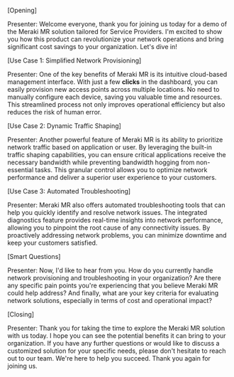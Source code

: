 [Opening]

Presenter: Welcome everyone, thank you for joining us today for a demo of the Meraki MR solution tailored for Service Providers. I'm excited to show you how this product can revolutionize your network operations and bring significant cost savings to your organization. Let's dive in!

[Use Case 1: Simplified Network Provisioning]

Presenter: One of the key benefits of Meraki MR is its intuitive cloud-based management interface. With just a few **clicks** in the dashboard, you can easily provision new access points across multiple locations. No need to manually configure each device, saving you valuable time and resources. This streamlined process not only improves operational efficiency but also reduces the risk of human error.

[Use Case 2: Dynamic Traffic Shaping]

Presenter: Another powerful feature of Meraki MR is its ability to prioritize network traffic based on application or user. By leveraging the built-in traffic shaping capabilities, you can ensure critical applications receive the necessary bandwidth while preventing bandwidth hogging from non-essential tasks. This granular control allows you to optimize network performance and deliver a superior user experience to your customers.

[Use Case 3: Automated Troubleshooting]

Presenter: Meraki MR also offers automated troubleshooting tools that can help you quickly identify and resolve network issues. The integrated diagnostics feature provides real-time insights into network performance, allowing you to pinpoint the root cause of any connectivity issues. By proactively addressing network problems, you can minimize downtime and keep your customers satisfied.

[Smart Questions]

Presenter: Now, I'd like to hear from you. How do you currently handle network provisioning and troubleshooting in your organization? Are there any specific pain points you're experiencing that you believe Meraki MR could help address? And finally, what are your key criteria for evaluating network solutions, especially in terms of cost and operational impact?

[Closing]

Presenter: Thank you for taking the time to explore the Meraki MR solution with us today. I hope you can see the potential benefits it can bring to your organization. If you have any further questions or would like to discuss a customized solution for your specific needs, please don't hesitate to reach out to our team. We're here to help you succeed. Thank you again for joining us.